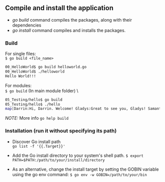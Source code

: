 ## Compile and install the application

- *go build* command compiles the packages, along with their dependencies
- *go install* command compiles and installs the packages.

### Build
For single files: \
`$ go build <file_name>`
```bash
00_HelloWorld$ go build helloworld.go
00_HelloWorld$ ./helloworld
Hello World!!!
```
For modules: \
`$ go build` (In main module folder) \

```bash
05_Testing/hello$ go build
05_Testing/hello$ ./hello
map[Darrin:Hi, Darrin. Welcome! Gladys:Great to see you, Gladys! Samantha:Hail, Samantha! Well met!]
```

*NOTE:* More info `go help build`

### Installation (run it without specifying its path)

- Discover Go install path \
`go list -f '{{.Target}}'`

- Add the Go install directory to your system's shell path.
`$ export PATH=$PATH:/path/to/your/install/directory`

- As an alternative, change the install target by setting the GOBIN variable using the go env command:
`$ go env -w GOBIN=/path/to/your/bin`


